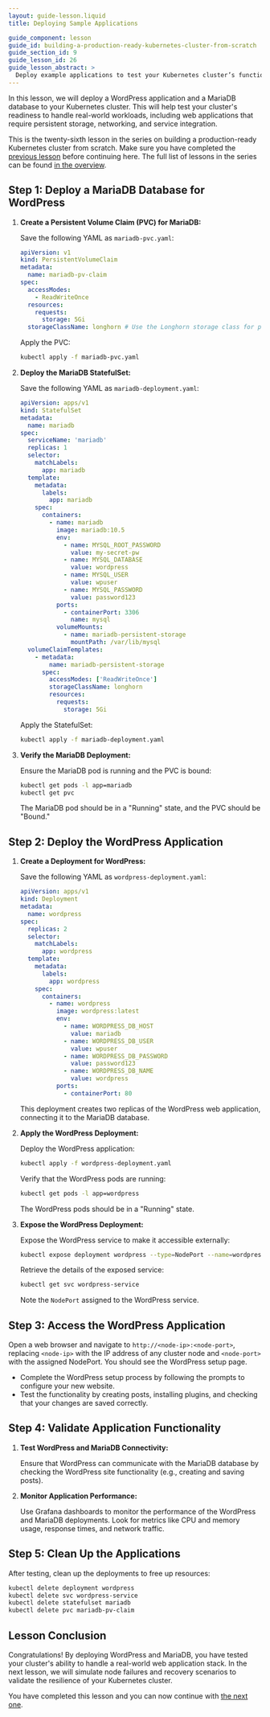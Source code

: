 ```yaml
---
layout: guide-lesson.liquid
title: Deploying Sample Applications

guide_component: lesson
guide_id: building-a-production-ready-kubernetes-cluster-from-scratch
guide_section_id: 9
guide_lesson_id: 26
guide_lesson_abstract: >
  Deploy example applications to test your Kubernetes cluster’s functionality and ensure that it’s correctly configured.
---
```


In this lesson, we will deploy a WordPress application and a MariaDB database to your Kubernetes cluster. This will help
test your cluster's readiness to handle real-world workloads, including web applications that require persistent
storage, networking, and service integration.

This is the twenty-sixth lesson in the series on building a production-ready Kubernetes cluster from scratch. Make sure
you have completed the [previous lesson](/building-a-production-ready-kubernetes-cluster-from-scratch/lesson-25) before
continuing here. The full list of lessons in the series can be found
[in the overview](/building-a-production-ready-kubernetes-cluster-from-scratch).

## Step 1: Deploy a MariaDB Database for WordPress

1. **Create a Persistent Volume Claim (PVC) for MariaDB:**

   Save the following YAML as `mariadb-pvc.yaml`:

   ```yaml
   apiVersion: v1
   kind: PersistentVolumeClaim
   metadata:
     name: mariadb-pv-claim
   spec:
     accessModes:
       - ReadWriteOnce
     resources:
       requests:
         storage: 5Gi
     storageClassName: longhorn # Use the Longhorn storage class for persistence
   ```

   Apply the PVC:

   ```bash
   kubectl apply -f mariadb-pvc.yaml
   ```

2. **Deploy the MariaDB StatefulSet:**

   Save the following YAML as `mariadb-deployment.yaml`:

   ```yaml
   apiVersion: apps/v1
   kind: StatefulSet
   metadata:
     name: mariadb
   spec:
     serviceName: 'mariadb'
     replicas: 1
     selector:
       matchLabels:
         app: mariadb
     template:
       metadata:
         labels:
           app: mariadb
       spec:
         containers:
           - name: mariadb
             image: mariadb:10.5
             env:
               - name: MYSQL_ROOT_PASSWORD
                 value: my-secret-pw
               - name: MYSQL_DATABASE
                 value: wordpress
               - name: MYSQL_USER
                 value: wpuser
               - name: MYSQL_PASSWORD
                 value: password123
             ports:
               - containerPort: 3306
                 name: mysql
             volumeMounts:
               - name: mariadb-persistent-storage
                 mountPath: /var/lib/mysql
     volumeClaimTemplates:
       - metadata:
           name: mariadb-persistent-storage
         spec:
           accessModes: ['ReadWriteOnce']
           storageClassName: longhorn
           resources:
             requests:
               storage: 5Gi
   ```

   Apply the StatefulSet:

   ```bash
   kubectl apply -f mariadb-deployment.yaml
   ```

3. **Verify the MariaDB Deployment:**

   Ensure the MariaDB pod is running and the PVC is bound:

   ```bash
   kubectl get pods -l app=mariadb
   kubectl get pvc
   ```

   The MariaDB pod should be in a "Running" state, and the PVC should be "Bound."

## Step 2: Deploy the WordPress Application

1. **Create a Deployment for WordPress:**

   Save the following YAML as `wordpress-deployment.yaml`:

   ```yaml
   apiVersion: apps/v1
   kind: Deployment
   metadata:
     name: wordpress
   spec:
     replicas: 2
     selector:
       matchLabels:
         app: wordpress
     template:
       metadata:
         labels:
           app: wordpress
       spec:
         containers:
           - name: wordpress
             image: wordpress:latest
             env:
               - name: WORDPRESS_DB_HOST
                 value: mariadb
               - name: WORDPRESS_DB_USER
                 value: wpuser
               - name: WORDPRESS_DB_PASSWORD
                 value: password123
               - name: WORDPRESS_DB_NAME
                 value: wordpress
             ports:
               - containerPort: 80
   ```

   This deployment creates two replicas of the WordPress web application, connecting it to the MariaDB database.

2. **Apply the WordPress Deployment:**

   Deploy the WordPress application:

   ```bash
   kubectl apply -f wordpress-deployment.yaml
   ```

   Verify that the WordPress pods are running:

   ```bash
   kubectl get pods -l app=wordpress
   ```

   The WordPress pods should be in a "Running" state.

3. **Expose the WordPress Deployment:**

   Expose the WordPress service to make it accessible externally:

   ```bash
   kubectl expose deployment wordpress --type=NodePort --name=wordpress-service
   ```

   Retrieve the details of the exposed service:

   ```bash
   kubectl get svc wordpress-service
   ```

   Note the `NodePort` assigned to the WordPress service.

## Step 3: Access the WordPress Application

Open a web browser and navigate to `http://<node-ip>:<node-port>`, replacing `<node-ip>` with the IP address of any
cluster node and `<node-port>` with the assigned NodePort. You should see the WordPress setup page.

- Complete the WordPress setup process by following the prompts to configure your new website.
- Test the functionality by creating posts, installing plugins, and checking that your changes are saved correctly.

## Step 4: Validate Application Functionality

1. **Test WordPress and MariaDB Connectivity:**

   Ensure that WordPress can communicate with the MariaDB database by checking the WordPress site functionality (e.g.,
   creating and saving posts).

2. **Monitor Application Performance:**

   Use Grafana dashboards to monitor the performance of the WordPress and MariaDB deployments. Look for metrics like CPU
   and memory usage, response times, and network traffic.

## Step 5: Clean Up the Applications

After testing, clean up the deployments to free up resources:

```bash
kubectl delete deployment wordpress
kubectl delete svc wordpress-service
kubectl delete statefulset mariadb
kubectl delete pvc mariadb-pv-claim
```

## Lesson Conclusion

Congratulations! By deploying WordPress and MariaDB, you have tested your cluster's ability to handle a real-world web
application stack. In the next lesson, we will simulate node failures and recovery scenarios to validate the resilience
of your Kubernetes cluster.

You have completed this lesson and you can now continue with
[the next one](/building-a-production-ready-kubernetes-cluster-from-scratch/lesson-27).
